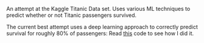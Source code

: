 An attempt at the Kaggle Titanic Data set. Uses various ML techniques to predict whether or not Titanic passengers survived.

The current best attempt uses a deep learning approach to correctly predict survival for roughly 80% of passengers: Read [this]([https://duckduckgo.com](https://github.com/NigelBess/Titanic/blob/main/neuralNet.ipynb)) code to see how I did it.
